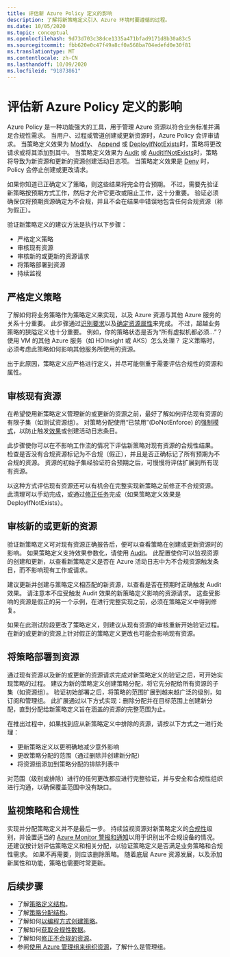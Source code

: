 ```yaml
---
title: 评估新 Azure Policy 定义的影响
description: 了解将新策略定义引入 Azure 环境时要遵循的过程。
ms.date: 10/05/2020
ms.topic: conceptual
ms.openlocfilehash: 9d73d703c38dce1335a471bfad9171d8b30a83c5
ms.sourcegitcommit: fbb620e0c47f49a8cf0a568ba704edefd0e30f81
ms.translationtype: MT
ms.contentlocale: zh-CN
ms.lasthandoff: 10/09/2020
ms.locfileid: "91873861"
---
```

# <a name="evaluate-the-impact-of-a-new-azure-policy-definition"></a>评估新 Azure Policy 定义的影响

Azure Policy 是一种功能强大的工具，用于管理 Azure 资源以符合业务标准并满足合规性需求。 当用户、过程或管道创建或更新资源时，Azure Policy 会评审请求。 当策略定义效果为 [Modify](./effects.md#modify)、 [Append](./effects.md#deny) 或 [DeployIfNotExists](./effects.md#deployifnotexists)时，策略将更改请求或将其添加到其中。 当策略定义效果为 [Audit](./effects.md#audit) 或 [AuditIfNotExists](./effects.md#auditifnotexists)时，策略将导致为新资源和更新的资源创建活动日志项。 当策略定义效果是 [Deny](./effects.md#deny) 时，Policy 会停止创建或更改请求。

如果你知道已正确定义了策略，则这些结果将完全符合预期。 不过，需要先验证新策略按预期方式工作，然后才允许它更改或阻止工作，这十分重要。 验证必须确保仅将预期资源确定为不合规，并且不会在结果中错误地包含任何合规资源（称为假正）。

验证新策略定义的建议方法是执行以下步骤：

- 严格定义策略
- 审核现有资源
- 审核新的或更新的资源请求
- 将策略部署到资源
- 持续监视

## <a name="tightly-define-your-policy"></a>严格定义策略

了解如何将业务策略作为策略定义来实现，以及 Azure 资源与其他 Azure 服务的关系十分重要。 此步骤通过[识别要求](../tutorials/create-custom-policy-definition.md#identify-requirements)以及[确定资源属性](../tutorials/create-custom-policy-definition.md#determine-resource-properties)来完成。
不过，超越业务策略的狭隘定义也十分重要。 例如，你的策略状态是否为“所有虚拟机都必须...”？ 使用 VM 的其他 Azure 服务（如 HDInsight 或 AKS）怎么处理？ 定义策略时，必须考虑此策略如何影响其他服务所使用的资源。

出于此原因，策略定义应严格进行定义，并尽可能侧重于需要评估合规性的资源和属性。

## <a name="audit-existing-resources"></a>审核现有资源

在希望使用新策略定义管理新的或更新的资源之前，最好了解如何评估现有资源的有限子集（如测试资源组）。 对策略分配使用“已禁用”(DoNotEnforce) 的[强制模式](./assignment-structure.md#enforcement-mode)，以防止触发[效果](./effects.md)或创建活动日志条目。

此步骤使你可以在不影响工作流的情况下评估新策略对现有资源的合规性结果。 检查是否没有合规资源标记为不合规（假正），并且是否正确标记了所有预期为不合规的资源。
资源的初始子集经验证符合预期之后，可慢慢将评估扩展到所有现有资源。

以这种方式评估现有资源还可以有机会在完整实现新策略之前修正不合规资源。 此清理可以手动完成，或通过[修正任务](../how-to/remediate-resources.md)完成（如果策略定义效果是 DeployIfNotExists）。

## <a name="audit-new-or-updated-resources"></a>审核新的或更新的资源

验证新策略定义可对现有资源正确报告后，便可以查看策略在创建或更新资源时的影响。 如果策略定义支持效果参数化，请使用 [Audit](./effects.md#audit)。 此配置使你可以监视资源的创建和更新，以查看新策略定义是否在 Azure 活动日志中为不合规资源触发条目，而不影响现有工作或请求。

建议更新并创建与策略定义相匹配的新资源，以查看是否在预期时正确触发 Audit 效果。 请注意本不应受触发 Audit 效果的新策略定义影响的资源请求。
这些受影响的资源是假正的另一个示例，在进行完整实现之前，必须在策略定义中得到修复。

如果在此测试阶段更改了策略定义，则建议从现有资源的审核重新开始验证过程。 在新的或更新的资源上针对假正的策略定义更改也可能会影响现有资源。

## <a name="deploy-your-policy-to-resources"></a>将策略部署到资源

通过现有资源以及新的或更新的资源请求完成对新策略定义的验证之后，可开始实现策略的过程。 建议为新的策略定义创建策略分配，将它先分配给所有资源的子集（如资源组）。 验证初始部署之后，将策略的范围扩展到越来越广泛的级别，如订阅和管理组。 此扩展通过以下方式实现：删除分配并在目标范围上创建新分配，直到分配给新策略定义旨在涵盖的资源的完整范围为止。

在推出过程中，如果找到应从新策略定义中排除的资源，请按以下方式之一进行处理：

- 更新策略定义以更明确地减少意外影响
- 更改策略分配的范围（通过删除并创建新分配）
- 将资源组添加到策略分配的排除列表中

对范围（级别或排除）进行的任何更改都应进行完整验证，并与安全和合规性组织进行沟通，以确保覆盖范围中没有缺口。

## <a name="monitor-your-policy-and-compliance"></a>监视策略和合规性

实现并分配策略定义并不是最后一步。 持续监视资源对新策略定义的[合规性](../how-to/get-compliance-data.md)级别，并设置适当的 [Azure Monitor 警报和通知](../../../azure-monitor/platform/alerts-overview.md)以用于识别出不合规设备的情况。 还建议按计划评估策略定义和相关分配，以验证策略定义是否满足业务策略和合规性需求。 如果不再需要，则应该删除策略。 随着底层 Azure 资源发展，以及添加新属性和功能，策略也需要时常更新。

## <a name="next-steps"></a>后续步骤

- 了解[策略定义结构](./definition-structure.md)。
- 了解[策略分配结构](./assignment-structure.md)。
- 了解如何[以编程方式创建策略](../how-to/programmatically-create.md)。
- 了解如何[获取合规性数据](../how-to/get-compliance-data.md)。
- 了解如何[修正不合规的资源](../how-to/remediate-resources.md)。
- 参阅[使用 Azure 管理组来组织资源](../../management-groups/overview.md)，了解什么是管理组。